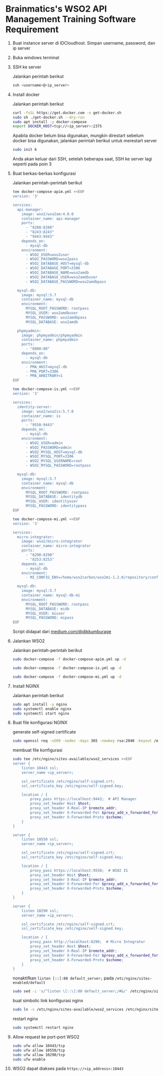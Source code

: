 # Brainmatics's WSO2 API Management Training Software Requirement

1. Buat instance server di IDCloudhost. Simpan username, password, dan ip server

2. Buka windows terminal

3. SSH ke server

    Jalankan perintah berikut

    ```powershell
    ssh <username>@<ip_server>
    ```

4. Install docker

    Jalankan perintah berikut

    ```bash
    curl -fsSL https://get.docker.com -o get-docker.sh
    sudo sh ./get-docker.sh --dry-run
    sudo apt install -y docker-compose
    export DOCKER_HOST=tcp://<ip_server>:2375
    ```

    Apabila docker belum bisa digunakan, mungkin direstart sebelum docker bisa digunakan, jalankan perintah berikut untuk merestart server

    ```bash
    sudo init 6
    ```

    Anda akan keluar dari SSH, setelah beberapa saat, SSH ke server lagi seperti pada poin 3

5. Buat berkas-berkas konfigurasi

    Jalankan perintah-perintah berikut

    ```bash
    tee docker-compose-apim.yml <<EOF
    version: '3'

    services:
      api-manager:
        image: wso2/wso2am:4.0.0
        container_name: api-manager
        ports:
          - "8280:8280"
          - "8243:8243"
          - "9443:9443"
        depends_on:
          - mysql-db
        environment:
          - WSO2_USER=wso2user
          - WSO2_PASSWORD=wso2pass
          - WSO2_DATABASE_HOST=mysql-db
          - WSO2_DATABASE_PORT=3306
          - WSO2_DATABASE_NAME=wso2amdb
          - WSO2_DATABASE_USER=wso2amdbuser
          - WSO2_DATABASE_PASSWORD=wso2amdbpass

      mysql-db:
        image: mysql:5.7
        container_name: mysql-db
        environment:
          MYSQL_ROOT_PASSWORD: rootpass
          MYSQL_USER: wso2amdbuser
          MYSQL_PASSWORD: wso2amdbpass
          MYSQL_DATABASE: wso2amdb

      phpmyadmin:
        image: phpmyadmin/phpmyadmin
        container_name: phpmyadmin
        ports:
          - "8080:80"
        depends_on:
          - mysql-db
        environment:
          - PMA_HOST=mysql-db
          - PMA_PORT=3306
          - PMA_ARBITRARY=1
    EOF
    ```

    ```bash
    tee docker-compose-is.yml <<EOF
    version: '3'

    services:
      identity-server:
        image: wso2/wso2is:5.7.0
        container_name: is
        ports:
          - "9550:9443"
        depends_on:
          - mysql-db
        environment:
          - WSO2_USER=admin
          - WSO2_PASSWORD=admin
          - WSO2_MYSQL_HOST=mysql-db
          - WSO2_MYSQL_PORT=3306
          - WSO2_MYSQL_USERNAME=root
          - WSO2_MYSQL_PASSWORD=rootpass

      mysql-db:
        image: mysql:5.7
        container_name: mysql-db
        environment:
          MYSQL_ROOT_PASSWORD: rootpass
          MYSQL_DATABASE: identitydb
          MYSQL_USER: identityuser
          MYSQL_PASSWORD: identitypass
    EOF
    ```

    ```bash
    tee docker-compose-mi.yml <<EOF
    version: '3'

    services:
      micro-integrator:
        image: wso2/micro-integrator
        container_name: micro-integrator
        ports:
          - "8290:8290"
          - "8253:8253"
        depends_on:
          - mysql-db
        environment:
          - MI_CONFIG_ENV=/home/wso2carbon/wso2mi-1.2.0/repository/conf/deployment.toml

      mysql-db:
        image: mysql:5.7
        container_name: mysql-db-mi
        environment:
          MYSQL_ROOT_PASSWORD: rootpass
          MYSQL_DATABASE: midb
          MYSQL_USER: miuser
          MYSQL_PASSWORD: mipass
    EOF
    ```

    Script didapat dari [medium.com/@dikkumburage](https://medium.com/@dikkumburage/wso2-installation-using-docker-compose-b91585fdff4a)

6. Jalankan WSO2

    Jalankan perintah-perintah berikut

    ```bash
    sudo docker-compose -f docker-compose-apim.yml up -d
    ```

    ```bash
    sudo docker-compose -f docker-compose-is.yml up -d
    ```

    ```bash
    sudo docker-compose -f docker-compose-mi.yml up -d
    ```

7. Install NGINX

    Jalankan perintah berikut

    ```bash
    sudo apt install -y nginx
    sudo systemctl enable nginx
    sudo systemctl start nginx
    ```

8. Buat file konfigurasi NGINX

    generate self-signed certificate

    ```bash
    sudo openssl req -x509 -nodes -days 365 -newkey rsa:2048 -keyout /etc/nginx/self-signed.key -out /etc/nginx/self-signed.crt
    ```

    membuat file konfigurasi

    ```bash
    sudo tee /etc/nginx/sites-available/wso2_services <<EOF
    server {
        listen 10443 ssl;
        server_name <ip_server>;

        ssl_certificate /etc/nginx/self-signed.crt;
        ssl_certificate_key /etc/nginx/self-signed.key;

        location / {
            proxy_pass https://localhost:9443;  # API Manager
            proxy_set_header Host $host;
            proxy_set_header X-Real-IP $remote_addr;
            proxy_set_header X-Forwarded-For $proxy_add_x_forwarded_for;
            proxy_set_header X-Forwarded-Proto $scheme;
        }
    }

    server {
        listen 10550 ssl;
        server_name <ip_server>;

        ssl_certificate /etc/nginx/self-signed.crt;
        ssl_certificate_key /etc/nginx/self-signed.key;

        location / {
            proxy_pass https://localhost:9550;  # WSO2 IS
            proxy_set_header Host $host;
            proxy_set_header X-Real-IP $remote_addr;
            proxy_set_header X-Forwarded-For $proxy_add_x_forwarded_for;
            proxy_set_header X-Forwarded-Proto $scheme;
        }
    }

    server {
        listen 10290 ssl;
        server_name <ip_server>;

        ssl_certificate /etc/nginx/self-signed.crt;
        ssl_certificate_key /etc/nginx/self-signed.key;

        location / {
            proxy_pass http://localhost:8290;  # Micro Integrator
            proxy_set_header Host $host;
            proxy_set_header X-Real-IP $remote_addr;
            proxy_set_header X-Forwarded-For $proxy_add_x_forwarded_for;
            proxy_set_header X-Forwarded-Proto $scheme;
        }
    }
    ```

    nonaktifkan `listen [::]:80 default_server;` pada `/etc/nginx/sites-enabled/default`

    ```bash
    sudo sed -i 's/^listen \[::\]:80 default_server;/#&/' /etc/nginx/sites-enabled/default
    ```

    buat simbolic link konfigurasi nginx

    ```bash
    sudo ln -s /etc/nginx/sites-available/wso2_services /etc/nginx/sites-enabled/
    ```

    restart nginx

    ```bash
    sudo systemctl restart nginx
    ```

9. Allow request ke port-port WSO2

    ```bash
    sudo ufw allow 10443/tcp
    sudo ufw allow 10550/tcp
    sudo ufw allow 10290/tcp
    sudo ufw enable
    ```

10. WSO2 dapat diakses pada `https://<ip_address>:10443`

